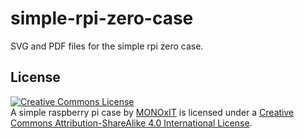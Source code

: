 # simple-rpi-zero-case
SVG and PDF files for the simple rpi zero case.

## License
<a rel="license" href="http://creativecommons.org/licenses/by-sa/4.0/"><img alt="Creative Commons License" style="border-width:0" src="https://i.creativecommons.org/l/by-sa/4.0/88x31.png" /></a><br /><span xmlns:dct="http://purl.org/dc/terms/" property="dct:title">A simple raspberry pi case</span> by <a xmlns:cc="http://creativecommons.org/ns#" href="http://www.monoxit.com/" property="cc:attributionName" rel="cc:attributionURL">MONOxIT</a> is licensed under a <a rel="license" href="http://creativecommons.org/licenses/by-sa/4.0/">Creative Commons Attribution-ShareAlike 4.0 International License</a>.
